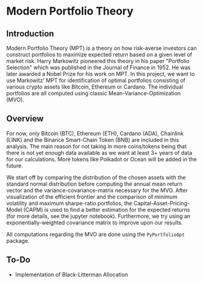 # Modern Portfolio Theory

## Introduction
Modern Portfolio Theory (MPT) is a theory on how risk-averse investors can construct portfolios to maximize expected return 
based on a given level of market risk. Harry Markowitz pioneered this theory in his paper "Portfolio Selection" which was 
published in the Journal of Finance in 1952. He was later awarded a Nobel Prize for his work on MPT. In this project, we want to
use Markowitz' MPT for identification of optimal portfolios consisting of various crypto assets like Bitcoin, Ethereum or Cardano.
The individual portfolios are all computed using classic Mean-Variance-Optimization (MVO).

## Overview
For now, only Bitcoin (BTC), Ethereum (ETH), Cardano (ADA), Chainlink (LINK) and the Binance Smart-Chain Token (BNB) are included 
in this analysis. The main reason for not taking in more coins/tokens being that there is not yet enough data available as we want at 
least 3+ years of data for our calculations. More tokens like Polkadot or Ocean will be added in the future. 

We start off by comparing the distribution of the chosen assets with the standard normal distribution before computing the annual mean return
vector and the variance-covariance-matrix necessary for the MVO. After visualization of the efficient frontier and the comparison of 
minimum volatility and maximum sharpe-ratio portfolios, the Capital-Asset-Pricing-Model (CAPM) is used to find a better estimation for 
the expected returns (for more details, see the jupyter notebook). Furthermore, we try using an exponentially-weighted covariance matrix
to improve upon our results.

All computations regarding the MVO are done using the `PyPortfolioOpt` package.

## To-Do
- Implementation of Black-Litterman Allocation
